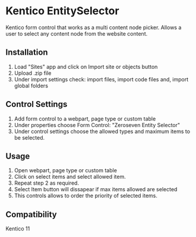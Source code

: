 # Kentico EntitySelector
Kentico form control that works as a multi content node picker. Allows a user to select any content node from the website content.

## Installation
1.	Load "Sites" app and click on Import site or objects button
2.	Upload .zip file
3.  Under import settings check: import files, import code files and, import global folders

## Control Settings
1. Add form control to a webpart, page type or custom table
2. Under properties choose Form Control: "Zeroseven Entity Selector"
3. Under control settings choose the allowed types and maximum items to be selected.

## Usage
1. Open webpart, page type or custom table
2. Click on select items and select allowed item.
3. Repeat step 2 as required.
4. Select Item button will dissapear if max items allowed are selected
5. This controls allows to order the priority of  selected items.

## Compatibility
Kentico 11
